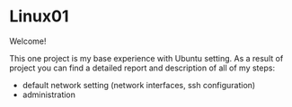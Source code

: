 # Linux01

Welcome! 

This one project is my base experience with Ubuntu setting. As a result of project you can find a detailed report and description of all of my steps: 

- default network setting (network interfaces, ssh configuration)
- administration